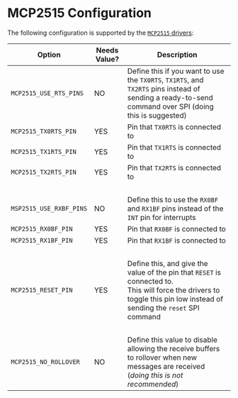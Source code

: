 # MCP2515 Configuration
The following configuration is supported by the [`MCP2515` drivers](mcp2515/):

| Option | Needs Value? | Description |
|--------|--------------|-------------|
|`MCP2515_USE_RTS_PINS`| NO | Define this if you want to use the `TX0RTS`, `TX1RTS`, and `TX2RTS` pins instead of sending a ready-to-send command over SPI (doing this is suggested) |
|`MCP2515_TX0RTS_PIN`| YES | Pin that `TX0RTS` is connected to |
|`MCP2515_TX1RTS_PIN`| YES | Pin that `TX1RTS` is connected to |
|`MCP2515_TX2RTS_PIN`| YES | Pin that `TX2RTS` is connected to |
|&nbsp;|&nbsp;|
|`MSP2515_USE_RXBF_PINS`|NO| Define this to use the `RX0BF` and `RX1BF` pins instead of the `INT` pin for interrupts |
|`MCP2515_RX0BF_PIN`|YES| Pin that `RX0BF` is connected to |
|`MCP2515_RX1BF_PIN`|YES| Pin that `RX1BF` is connected to |
|&nbsp;|&nbsp;|
|`MCP2515_RESET_PIN`|YES|Define this, and give the value of the pin that `RESET` is connected to.<br/>This will force the drivers to toggle this pin low instead of sending the `reset` SPI command|
|&nbsp;|&nbsp;|
|`MCP2515_NO_ROLLOVER`|NO|Define this value to disable allowing the receive buffers to rollover when new messages are received (*doing this is not recommended*)|
